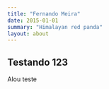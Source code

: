 ```yaml
---
title: "Fernando Meira"
date: 2015-01-01
summary: "Himalayan red panda"
layout: about
---
```


## Testando 123

Alou teste
